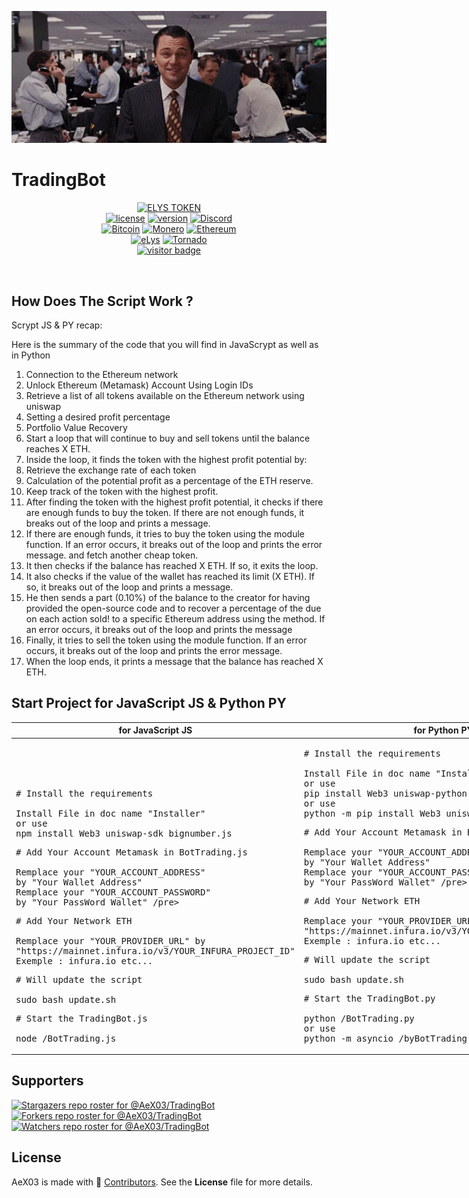 <p align="center">
<img src="https://github.com/AeX03/TradingBot/blob/main/w%3D525.webp"  width="1100"/>

# TradingBot

<div  align="center">

[![ELYS TOKEN](https://img.shields.io/badge/ELYS%20TOKEN-pink.svg)](https://app.bogged.finance/swap?tokenIn=BNB&tokenOut=0xdf31C98e74cf5aD09312f15D454C3C5ac27BcF36&embed=1)
  <br>
[![license](https://img.shields.io/badge/license-MIT-brightgreen.svg)](https://github.com/AeX03/TradingBot)
[![version](https://img.shields.io/badge/version-1.0-blue.svg)](https://github.com/AeX03/TradingBot)
[![Discord](https://img.shields.io/discord/979349329909264414?label=Discord&logo=Discord)](http://discord.gg/xpaxKBEx9t)
<br>
[![Bitcoin](https://img.shields.io/badge/Bitcoin-accepted%20payment-red)](https://img.shields.io/badge/-bc1qsa9hpku5un9uksf8eg6u6qrukyyvddu07e8kmj-lightgrey)
[![Monero](https://img.shields.io/badge/Monero-accepted%20payment-orange)](https://img.shields.io/badge/-8Bo121p2BE8YLN6RoXfggi5Vtjqn5TCvgChopRRRczKtgXLbbWyz6mfMXhteKa7MpJRuxiUtxTmZFZiD8upBL4PsLSf9BPQ-lightgrey)
[![Ethereum](https://img.shields.io/badge/Ethereum-accepted%20payment-blue)](https://img.shields.io/badge/-0x9E85b764DEb1988b9F722Bb292Bf88f2D090026D-lightgrey)
<br>
[![eLys](https://img.shields.io/badge/Site-eLys-pink.svg)](https://eLysiane.eu/)
[![Tornado](https://img.shields.io/badge/NOVA-Tornado%20Cash-brightgreen.svg)](https://img.shields.io/badge/-available%20/09/2022-lightgrey)
<br>
[![visitor badge](https://visitor-badge.laobi.icu/badge?page_id=CameLys.eLys&left_color=gray&right_color=purple&left_text=New%20Visitors%20Today)](https://github.com/AeX03)
</div >
<br>

## How Does The Script Work ?

Scrypt JS & PY recap:

Here is the summary of the code that you will find in JavaScrypt as well as in Python

01. Connection to the Ethereum network
02. Unlock Ethereum (Metamask) Account Using Login IDs
03. Retrieve a list of all tokens available on the Ethereum network using uniswap
04. Setting a desired profit percentage
05. Portfolio Value Recovery
06. Start a loop that will continue to buy and sell tokens until the balance reaches X ETH.
07. Inside the loop, it finds the token with the highest profit potential by:
08. Retrieve the exchange rate of each token
09. Calculation of the potential profit as a percentage of the ETH reserve.
10. Keep track of the token with the highest profit.
11. After finding the token with the highest profit potential, it checks if there are enough funds to buy the token. If there are not enough funds, it breaks out of the loop and prints a message.
12. If there are enough funds, it tries to buy the token using the module function. If an error occurs, it breaks out of the loop and prints the error message. and fetch another cheap token.
13. It then checks if the balance has reached X ETH. If so, it exits the loop.
14. It also checks if the value of the wallet has reached its limit (X ETH). If so, it breaks out of the loop and prints a message.
15. He then sends a part (0.10%) of the balance to the creator for having provided the open-source code and to recover a percentage of the due on each action sold! to a specific Ethereum address using the method. If an error occurs, it breaks out of the loop and prints the message
16. Finally, it tries to sell the token using the module function. If an error occurs, it breaks out of the loop and prints the error message.
17. When the loop ends, it prints a message that the balance has reached X ETH.

## Start Project for JavaScript JS & Python PY

<table width="100%" style="width:100%; display:table;">
 <thead>
  <tr>
   <th width="50%" style="width:50%;">for JavaScript JS</th>
   <th width="50%" style="width:50%;">for Python PY</th>
  </tr>
 </thead>
 <tbody style="vertical-align: bottom;">
  <tr>
   <td>
<div class="highlight highlight-source-shell"><pre># Install the requirements <br>
Install File in doc name "Installer"
or use
npm install Web3 uniswap-sdk bignumber.js
</pre></div>
<div class="highlight highlight-source-shell"><pre># Add Your Account Metamask in BotTrading.js <br>
Remplace your "YOUR_ACCOUNT_ADDRESS" 
by "Your Wallet Address"
Remplace your "YOUR_ACCOUNT_PASSWORD" 
by "Your PassWord Wallet" /pre></div>
<div class="highlight highlight-source-shell"><pre># Add Your Network ETH <br>
Remplace your "YOUR_PROVIDER_URL" by 
"https://mainnet.infura.io/v3/YOUR_INFURA_PROJECT_ID"
Exemple : infura.io etc... </pre></div>
<div class="highlight highlight-source-shell"><pre># Will update the script <br>
sudo bash update.sh</pre></div>
<div class="highlight highlight-source-shell"><pre># Start the TradingBot.js <br>
node /BotTrading.js</pre></div>
   </td>
   <td>
<div class="highlight highlight-source-shell"><pre># Install the requirements <br>
Install File in doc name "Installer"
or use
pip install Web3 uniswap-python Decimal
or use
python -m pip install Web3 uniswap-python Decimal
</pre></div>
<div class="highlight highlight-source-shell"><pre># Add Your Account Metamask in BotTrading.py <br>
Remplace your "YOUR_ACCOUNT_ADDRESS"
by "Your Wallet Address"
Remplace your "YOUR_ACCOUNT_PASSWORD"
by "Your PassWord Wallet" /pre></div>
<div class="highlight highlight-source-shell"><pre># Add Your Network ETH <br>
Remplace your "YOUR_PROVIDER_URL" by 
"https://mainnet.infura.io/v3/YOUR_INFURA_PROJECT_ID"
Exemple : infura.io etc... </pre></div>
<div class="highlight highlight-source-shell"><pre># Will update the script <br>
sudo bash update.sh</pre></div>
<div class="highlight highlight-source-shell"><pre># Start the TradingBot.py <br>
python /BotTrading.py
or use
python -m asyncio /byBotTrading.py</pre></div>
   </td>
  </tr>
 </tbody>
</table>

## Supporters
[![Stargazers repo roster for @AeX03/TradingBot](https://reporoster.com/stars/dark/AeX03/TradingBot)](https://github.com/AeX03/TradingBot/stargazers)
[![Forkers repo roster for @AeX03/TradingBot](https://reporoster.com/forks/dark/AeX03/TradingBot)](https://github.com/AeX03/TradingBot/network/members)
[![Watchers repo roster for @AeX03/TradingBot](https://reporoster.com/forks/dark/AeX03/TradingBot)](https://github.com/AeX03/TradingBot/watchers)


## License
AeX03 is made with 🖤 [Contributors](https://github.com/AeX03/TradingBot/graphs/contributors). See the **License** file for more details.
